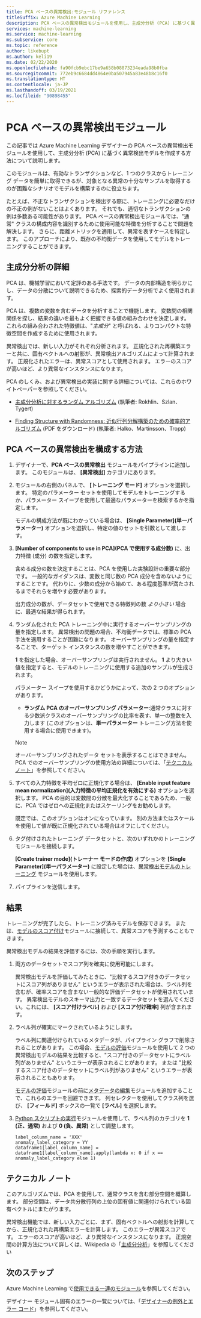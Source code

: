 ```yaml
---
title: PCA ベースの異常検出:モジュール リファレンス
titleSuffix: Azure Machine Learning
description: PCA ベースの異常検出モジュールを使用し、主成分分析 (PCA) に基づく異常検出モデルを作成する方法を学習します。
services: machine-learning
ms.service: machine-learning
ms.subservice: core
ms.topic: reference
author: likebupt
ms.author: keli19
ms.date: 02/22/2020
ms.openlocfilehash: fa90fcb9ebc17be9a658b08873234eada98b0fba
ms.sourcegitcommit: 772eb9c6684dd4864e0ba507945a83e48b8c16f0
ms.translationtype: HT
ms.contentlocale: ja-JP
ms.lasthandoff: 03/19/2021
ms.locfileid: "90898455"
---
```

# <a name="pca-based-anomaly-detection-module"></a>PCA ベースの異常検出モジュール

この記事では Azure Machine Learning デザイナーの PCA ベースの異常検出モジュールを使用して、主成分分析 (PCA) に基づく異常検出モデルを作成する方法について説明します。

このモジュールは、有効なトランザクションなど、1 つのクラスからトレーニング データを簡単に取得できるが、対象となる異常の十分なサンプルを取得するのが困難なシナリオでモデルを構築するのに役立ちます。 

たとえば、不正なトランザクションを検出する際に、トレーニングに必要なだけの不正の例がないことはよくあります。 それでも、適切なトランザクションの例は多数ある可能性があります。 PCA ベースの異常検出モジュールでは、"通常" クラスの構成内容を識別するために使用可能な特徴を分析することで問題を解決します。 さらに、距離メトリックを適用して、異常を表すケースを特定します。 このアプローチにより、既存の不均衡データを使用してモデルをトレーニングすることができます。

## <a name="more-about-principal-component-analysis"></a>主成分分析の詳細

PCA は、機械学習において定評のある手法です。 データの内部構造を明らかにし、データの分散について説明できるため、探索的データ分析でよく使用されます。

PCA は、複数の変数を含むデータを分析することで機能します。 変数間の相関関係を探し、結果の違いを最もよく把握できる値の組み合わせを決定します。 これらの組み合わされた特徴値は、"*主成分*" と呼ばれる、よりコンパクトな特徴空間を作成するために使用されます。

異常検出では、新しい入力がそれぞれ分析されます。 正規化された再構築エラーと共に、固有ベクトルへの射影が、異常検出アルゴリズムによって計算されます。 正規化されたエラーは、異常スコアとして使用されます。 エラーのスコアが高いほど、より異常なインスタンスになります。

PCA のしくみ、および異常検出の実装に関する詳細については、これらのホワイトペーパーを参照してください。

- [主成分分析に対するランダム アルゴリズム](https://arxiv.org/abs/0809.2274) (執筆者: Rokhlin、Szlan、Tygert)

- [Finding Structure with Randomness: 近似行列分解構築のための確率的アルゴリズム](http://users.cms.caltech.edu/~jtropp/papers/HMT11-Finding-Structure-SIREV.pdf) (PDF をダウンロード) (執筆者: Halko、Martinsson、Tropp)

## <a name="how-to-configure-pca-based-anomaly-detection"></a>PCA ベースの異常検出を構成する方法

1. デザイナーで、**PCA ベースの異常検出** モジュールをパイプラインに追加します。 このモジュールは、 **[異常検出]** カテゴリにあります。

2. モジュールの右側のパネルで、 **[トレーニング モード]** オプションを選択します。 特定のパラメーター セットを使用してモデルをトレーニングするか、パラメーター スイープを使用して最適なパラメーターを検索するかを指定します。

    モデルの構成方法が既にわかっている場合は、 **[Single Parameter]\(単一パラメーター\)** オプションを選択し、特定の値のセットを引数として渡します。

3. **[Number of components to use in PCA]\(PCA で使用する成分数\)** に、出力特徴 (成分) の数を指定します。

    含める成分の数を決定することは、PCA を使用した実験設計の重要な部分です。 一般的なガイダンスは、変数と同じ数の PCA 成分を含めないようにすることです。 代わりに、少数の成分から始めて、ある程度基準が満たされるまでそれらを増やす必要があります。

    出力成分の数が、データセットで使用できる特徴列の数 *より小さい* 場合に、最適な結果が得られます。

4. ランダム化された PCA トレーニング中に実行するオーバーサンプリングの量を指定します。 異常検出の問題の場合、不均衡データでは、標準の PCA 手法を適用することが困難になります。 オーバーサンプリングの量を指定することで、ターゲット インスタンスの数を増やすことができます。

    **1** を指定した場合、オーバーサンプリングは実行されません。 **1** より大きい値を指定すると、モデルのトレーニングに使用する追加のサンプルが生成されます。

    パラメーター スイープを使用するかどうかによって、次の 2 つのオプションがあります。

    - **ランダム PCA のオーバーサンプリング パラメーター**:通常クラスに対する少数派クラスのオーバーサンプリングの比率を表す、単一の整数を入力します (このオプションは、**単一パラメーター** トレーニング方法を使用する場合に使用できます)。

    > [!NOTE]
    > オーバーサンプリングされたデータ セットを表示することはできません。 PCA でのオーバーサンプリングの使用方法の詳細については、「[テクニカル ノート](#technical-notes)」を参照してください。

5. すべての入力特徴を平均ゼロに正規化する場合は、 **[Enable input feature mean normalization]\(入力特徴の平均正規化を有効にする\)** オプションを選択します。 PCA の目的は変数間の分散を最大化することであるため、一般に、PCA ではゼロへの正規化またはスケーリングをお勧めします。

    既定では、このオプションはオンになっています。 別の方法またはスケールを使用して値が既に正規化されている場合はオフにしてください。

6. タグ付けされたトレーニング データセットと、次のいずれかのトレーニング モジュールを接続します。

   **[Create trainer mode]\(トレーナー モードの作成\)** オプションを **[Single Parameter]\(単一パラメーター\)** に設定した場合は、[異常検出モデルのトレーニング](train-anomaly-detection-model.md) モジュールを使用します。

7. パイプラインを送信します。

## <a name="results"></a>結果

トレーニングが完了したら、トレーニング済みモデルを保存できます。 または、[モデルのスコア付け](score-model.md)モジュールに接続して、異常スコアを予測することもできます。

異常検出モデルの結果を評価するには、次の手順を実行します。

1. 両方のデータセットでスコア列を確実に使用可能にします。

    異常検出モデルを評価してみたときに、"比較するスコア付きのデータセットにスコア列がありません" というエラーが表示された場合は、ラベル列を含むが、確率スコアを含まない一般的な評価データセットが使用されています。 異常検出モデルのスキーマ出力と一致するデータセットを選んでください。これには、 **[スコア付けラベル]** および **[スコア付け確率]** 列が含まれます。

2. ラベル列が確実にマークされているようにします。

    ラベル列に関連付けられているメタデータが、パイプライン グラフで削除されることがあります。 この場合、[モデルの評価](evaluate-model.md)モジュールを使用して 2 つの異常検出モデルの結果を比較すると、"スコア付きのデータセットにラベル列がありません" というエラーが表示されることがあります。 または "比較するスコア付きのデータセットにラベル列がありません" というエラーが表示されることもあります。

    [モデルの評価](evaluate-model.md)モジュールの前に[メタデータの編集](edit-metadata.md)モジュールを追加することで、これらのエラーを回避できます。 列セレクターを使用してクラス列を選び、 **[フィールド]** ボックスの一覧で **[ラベル]** を選択します。

3. [Python スクリプトの実行](execute-python-script.md)モジュールを使用して、ラベル列のカテゴリを **1 (正、通常)** および **0 (負、異常)** として調整します。

    ````
    label_column_name = 'XXX'
    anomaly_label_category = YY
    dataframe1[label_column_name] = dataframe1[label_column_name].apply(lambda x: 0 if x == anomaly_label_category else 1)
    ````

    
## <a name="technical-notes"></a>テクニカル ノート

このアルゴリズムでは、PCA を使用して、通常クラスを含む部分空間を概算します。 部分空間は、データ共分散行列の上位の固有値に関連付けられている固有ベクトルにまたがります。 

異常検出機能では、新しい入力ごとに、まず、固有ベクトルへの射影を計算してから、正規化された再構築エラーを計算します。 このエラーが異常スコアです。 エラーのスコアが高いほど、より異常なインスタンスになります。 正規空間の計算方法について詳しくは、Wikipedia の「[主成分分析](https://wikipedia.org/wiki/Principal_component_analysis)」を参照してください 


## <a name="next-steps"></a>次のステップ

Azure Machine Learning で[使用できる一連のモジュール](module-reference.md)を参照してください。 

デザイナー モジュール固有のエラーの一覧については、「[デザイナーの例外とエラー コード](designer-error-codes.md)」を参照してください。